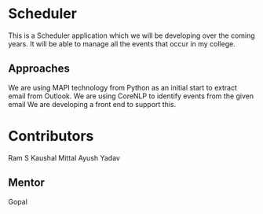 # Scheduler
This is a Scheduler application which we will be developing over the coming years. It will be able to manage all the events that occur in my college. 
## Approaches
We are using MAPI technology from Python as an initial start to extract email from Outlook. 
We are using CoreNLP to identify events from the given email
We are developing a front end to support this.
# Contributors
Ram S
Kaushal Mittal
Ayush Yadav
## Mentor
Gopal

